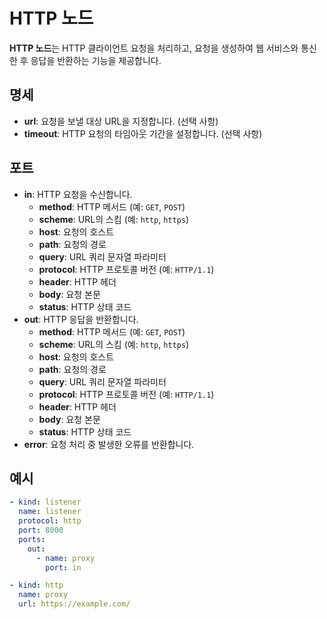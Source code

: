 # HTTP 노드

**HTTP 노드**는 HTTP 클라이언트 요청을 처리하고, 요청을 생성하여 웹 서비스와 통신한 후 응답을 반환하는 기능을 제공합니다.

## 명세

- **url**: 요청을 보낼 대상 URL을 지정합니다. (선택 사항)
- **timeout**: HTTP 요청의 타임아웃 기간을 설정합니다. (선택 사항)

## 포트

- **in**: HTTP 요청을 수신합니다.
    - **method**: HTTP 메서드 (예: `GET`, `POST`)
    - **scheme**: URL의 스킴 (예: `http`, `https`)
    - **host**: 요청의 호스트
    - **path**: 요청의 경로
    - **query**: URL 쿼리 문자열 파라미터
    - **protocol**: HTTP 프로토콜 버전 (예: `HTTP/1.1`)
    - **header**: HTTP 헤더
    - **body**: 요청 본문
    - **status**: HTTP 상태 코드
- **out**: HTTP 응답을 반환합니다.
    - **method**: HTTP 메서드 (예: `GET`, `POST`)
    - **scheme**: URL의 스킴 (예: `http`, `https`)
    - **host**: 요청의 호스트
    - **path**: 요청의 경로
    - **query**: URL 쿼리 문자열 파라미터
    - **protocol**: HTTP 프로토콜 버전 (예: `HTTP/1.1`)
    - **header**: HTTP 헤더
    - **body**: 요청 본문
    - **status**: HTTP 상태 코드
- **error**: 요청 처리 중 발생한 오류를 반환합니다.

## 예시

```yaml
- kind: listener
  name: listener
  protocol: http
  port: 8000
  ports:
    out:
      - name: proxy
        port: in

- kind: http
  name: proxy
  url: https://example.com/
```

